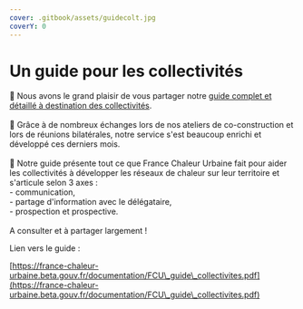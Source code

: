 ```yaml
---
cover: .gitbook/assets/guidecolt.jpg
coverY: 0
---
```


# Un guide pour les collectivités

📢 Nous avons le grand plaisir de vous partager notre [guide complet et détaillé à destination des collectivités](https://france-chaleur-urbaine.beta.gouv.fr/documentation/FCU\_guide\_collectivites.pdf).\
\
🤝 Grâce à de nombreux échanges lors de nos ateliers de co-construction et lors de réunions bilatérales, notre service s'est beaucoup enrichi et développé ces derniers mois.\
\
🚀 Notre guide présente tout ce que France Chaleur Urbaine fait pour aider les collectivités à développer les réseaux de chaleur sur leur territoire et s'articule selon 3 axes :\
\- communication,\
\- partage d'information avec le délégataire,\
\- prospection et prospective.\
\
A consulter et à partager largement !

Lien vers le guide :&#x20;

[https://france-chaleur-urbaine.beta.gouv.fr/documentation/FCU\_guide\_collectivites.pdf](https://france-chaleur-urbaine.beta.gouv.fr/documentation/FCU\_guide\_collectivites.pdf)

